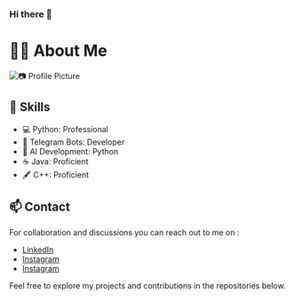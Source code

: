 ### Hi there 👋

<!--
**amirymax/amirymax** is a ✨ _special_ ✨ repository because its `README.md` (this file) appears on your GitHub profile.

Here are some ideas to get you started:

- 🔭 I’m currently working on ...
- 🌱 I’m currently learning ...
- 👯 I’m looking to collaborate on ...
- 🤔 I’m looking for help with ...
- 💬 Ask me about ...
- 📫 How to reach me: ...
- 😄 Pronouns: ...
- ⚡ Fun fact: ...
-->
# 👨‍💻 About Me

![📷 Profile Picture](profile_picture.jpg)


## 🔧 Skills

- 💻 Python: Professional
- 📡 Telegram Bots: Developer
- 🤖 AI Development: Python
- ☕ Java: Proficient
- 🖋️ C++: Proficient

## 📫 Contact

 For collaboration and discussions you can reach out to me on :
- [LinkedIn](https://www.linkedin.com/in/amirymax)
- [Instagram](https://instagram.com/amirilifee)
- [Instagram](https://t.me/aj_corp)

Feel free to explore my projects and contributions in the repositories below.
